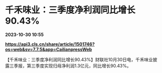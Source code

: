 # 千禾味业：三季度净利润同比增长90.43%

**2023-10-30 10:55**

**https://api3.cls.cn/share/article/1501746?os=web&sv=7.7.5&app=CailianpressWeb**

【千禾味业：三季度净利润同比增长90.43%】财联社10月30日电，千禾味业披露三季报，第三季度实现归母净利润1.3亿元，同比增长90.43%。